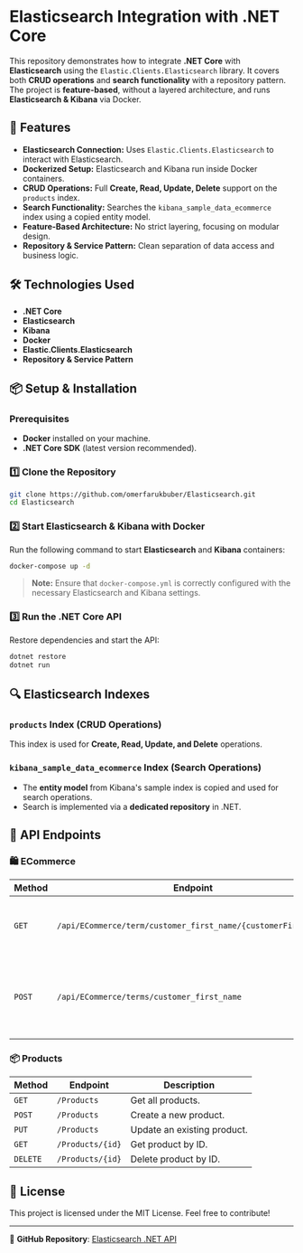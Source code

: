 # Elasticsearch Integration with .NET Core  

This repository demonstrates how to integrate **.NET Core** with **Elasticsearch** using the `Elastic.Clients.Elasticsearch` library. It covers both **CRUD operations** and **search functionality** with a repository pattern. The project is **feature-based**, without a layered architecture, and runs **Elasticsearch & Kibana** via Docker.

## 🚀 Features  

- **Elasticsearch Connection:** Uses `Elastic.Clients.Elasticsearch` to interact with Elasticsearch.  
- **Dockerized Setup:** Elasticsearch and Kibana run inside Docker containers.  
- **CRUD Operations:** Full **Create, Read, Update, Delete** support on the `products` index.  
- **Search Functionality:** Searches the `kibana_sample_data_ecommerce` index using a copied entity model.  
- **Feature-Based Architecture:** No strict layering, focusing on modular design.  
- **Repository & Service Pattern:** Clean separation of data access and business logic.  

## 🛠️ Technologies Used  

- **.NET Core**  
- **Elasticsearch**  
- **Kibana**  
- **Docker**  
- **Elastic.Clients.Elasticsearch**  
- **Repository & Service Pattern**  

## 📦 Setup & Installation  

### Prerequisites  

- **Docker** installed on your machine.  
- **.NET Core SDK** (latest version recommended).  

### 1️⃣ Clone the Repository  

```sh  
git clone https://github.com/omerfarukbuber/Elasticsearch.git  
cd Elasticsearch  
```  

### 2️⃣ Start Elasticsearch & Kibana with Docker  

Run the following command to start **Elasticsearch** and **Kibana** containers:  

```sh  
docker-compose up -d  
```  

> **Note:** Ensure that `docker-compose.yml` is correctly configured with the necessary Elasticsearch and Kibana settings.  

### 3️⃣ Run the .NET Core API  

Restore dependencies and start the API:  

```sh  
dotnet restore  
dotnet run  
```  

## 🔍 Elasticsearch Indexes  

### `products` Index (CRUD Operations)  

This index is used for **Create, Read, Update, and Delete** operations.  

### `kibana_sample_data_ecommerce` Index (Search Operations)  

- The **entity model** from Kibana's sample index is copied and used for search operations.  
- Search is implemented via a **dedicated repository** in .NET.  

## 📡 API Endpoints

### 🛍️ ECommerce

| Method | Endpoint | Description |
|--------|-------------------------------|---------------------------------|
| `GET`  | `/api/ECommerce/term/customer_first_name/{customerFirstName}` | Get customers by first name (term query). |
| `POST` | `/api/ECommerce/terms/customer_first_name` | Get multiple customers by first name (terms query). |

### 📦 Products

| Method | Endpoint | Description |
|--------|----------------------|-------------------------------|
| `GET`  | `/Products`          | Get all products. |
| `POST` | `/Products`          | Create a new product. |
| `PUT`  | `/Products`          | Update an existing product. |
| `GET`  | `/Products/{id}`     | Get product by ID. |
| `DELETE` | `/Products/{id}`   | Delete product by ID. |

## 📜 License

This project is licensed under the MIT License. Feel free to contribute!

---

🔗 **GitHub Repository**: [Elasticsearch .NET API](https://github.com/omerfarukbuber/Elasticsearch)

